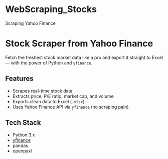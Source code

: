 # WebScraping_Stocks
Scraping Yahoo Finance 


#  Stock Scraper from Yahoo Finance

Fetch the freshest stock market data like a pro and export it straight to Excel — with the power of Python and `yfinance`.

##  Features

-  Scrapes real-time stock data
-  Extracts price, P/E ratio, market cap, and volume
-  Exports clean data to Excel (`.xlsx`)
-  Uses Yahoo Finance API via `yfinance` (no scraping pain)

##  Tech Stack

- Python 3.x
- [yfinance](https://pypi.org/project/yfinance/)
- pandas
- openpyxl

